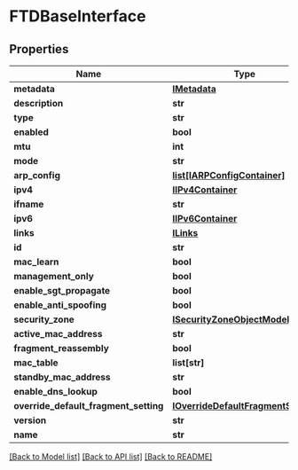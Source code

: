# FTDBaseInterface

## Properties
Name | Type | Description | Notes
------------ | ------------- | ------------- | -------------
**metadata** | [**IMetadata**](IMetadata.md) |  | [optional] 
**description** | **str** |  | [optional] 
**type** | **str** |  | [optional] 
**enabled** | **bool** |  | [optional] 
**mtu** | **int** |  | [optional] 
**mode** | **str** |  | [optional] 
**arp_config** | [**list[IARPConfigContainer]**](IARPConfigContainer.md) |  | [optional] 
**ipv4** | [**IIPv4Container**](IIPv4Container.md) |  | [optional] 
**ifname** | **str** |  | [optional] 
**ipv6** | [**IIPv6Container**](IIPv6Container.md) |  | [optional] 
**links** | [**ILinks**](ILinks.md) |  | [optional] 
**id** | **str** |  | [optional] 
**mac_learn** | **bool** |  | [optional] 
**management_only** | **bool** |  | [optional] 
**enable_sgt_propagate** | **bool** |  | [optional] 
**enable_anti_spoofing** | **bool** |  | [optional] 
**security_zone** | [**ISecurityZoneObjectModel**](ISecurityZoneObjectModel.md) |  | [optional] 
**active_mac_address** | **str** |  | [optional] 
**fragment_reassembly** | **bool** |  | [optional] 
**mac_table** | **list[str]** |  | [optional] 
**standby_mac_address** | **str** |  | [optional] 
**enable_dns_lookup** | **bool** |  | [optional] 
**override_default_fragment_setting** | [**IOverrideDefaultFragmentSetting**](IOverrideDefaultFragmentSetting.md) |  | [optional] 
**version** | **str** |  | [optional] 
**name** | **str** |  | [optional] 

[[Back to Model list]](../README.md#documentation-for-models) [[Back to API list]](../README.md#documentation-for-api-endpoints) [[Back to README]](../README.md)


